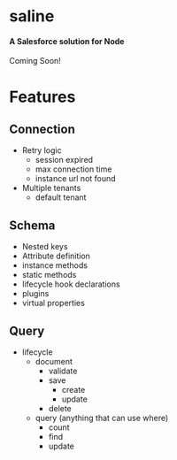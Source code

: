 # saline

#### A Salesforce solution for Node

Coming Soon!

# Features


## Connection
- Retry logic
  - session expired
  - max connection time
  - instance url not found
- Multiple tenants
  - default tenant

## Schema
- Nested keys
- Attribute definition
- instance methods
- static methods
- lifecycle hook declarations
- plugins
- virtual properties

## Query
- lifecycle
  - document
    - validate
    - save
      - create
      - update
    - delete
  - query (anything that can use where)
    - count
    - find
    - update
